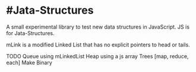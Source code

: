 #Jata-Structures
===
A small experimental library to test new data structures in JavaScript. JS is for Jata-Structures.

mLink is a modified Linked List that has no explicit pointers to head or tails.

TODO 
  Queue using mLinkedList
  Heap using a js array
  Trees [map, reduce, each]
  Make Binary
